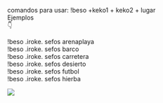 comandos para usar:
!beso +keko1 + keko2 + lugar 
<br>
Ejemplos
<br>
👇


!beso .iroke. sefos arenaplaya
<br>
!beso .iroke. sefos barco
<br>
!beso .iroke. sefos carretera
<br>
!beso .iroke. sefos desierto
<br>
!beso .iroke. sefos futbol
<br>
!beso .iroke. sefos hierba

<img src="https://i.imgur.com/SAzJCOH.png">
